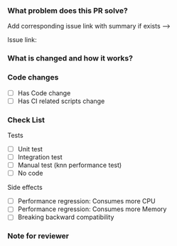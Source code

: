 ### What problem does this PR solve?

Add corresponding issue link with summary if exists -->

Issue link:

### What is changed and how it works?

### Code changes

- [ ] Has Code change
- [ ] Has CI related scripts change

### Check List

Tests <!-- At least one of them must be included. -->

- [ ] Unit test
- [ ] Integration test
- [ ] Manual test (knn performance test)
- [ ] No code

Side effects

- [ ] Performance regression: Consumes more CPU
- [ ] Performance regression: Consumes more Memory
- [ ] Breaking backward compatibility

### Note for reviewer
